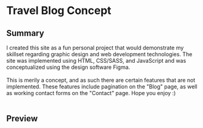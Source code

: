 # Travel Blog Concept

## Summary
I created this site as a fun personal project that would demonstrate my skillset regarding graphic design and web development technologies. 
The site was implemented using HTML, CSS/SASS, and JavaScript and was conceptualized using the design software Figma. 
<br><br>
This is merily a concept, and as such there are certain features that are not implemented. These features include pagination on the "Blog" page, 
as well as working contact forms on the "Contact" page. Hope you enjoy :)
<br><br>

## Preview
